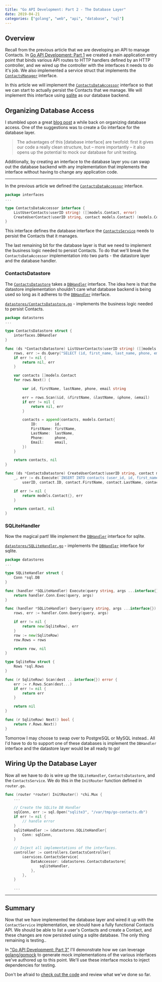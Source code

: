 ```yaml
---
title: "Go API Development: Part 2 - The Database Layer"
date: 2019-04-21
categories: ["golang", "web", "api", "database", "sql"]
---
```


## Overview
Recall from the previous article that we are developing an API to manage Contacts. In [Go API Development: Part 1](../go-api-dev-routes/) we created a main application entry point that binds various API routes to HTTP handlers defined by an HTTP controller, and we wired up the controller with the interfaces it needs to do it's job. We also implemented a service struct that implements the [`ContactsManager`](https://github.com/jon-whit/go-contacts/blob/d05fa0ae711c663e761500ec313701357b262680/interfaces/ContactsManager.go#L5) interface.

In this article we will implement the [`ContactsDataAccessor`](https://github.com/jon-whit/go-contacts/blob/d05fa0ae711c663e761500ec313701357b262680/interfaces/ContactsDataAccessor.go#L5) interface so that we can start to actually persist the Contacts that we manage. We will implement this interface using [sqlite](https://www.sqlite.org/index.html) as our database backend.

<!--more-->

## Organizing Database Access
I stumbled upon a great [blog post](https://www.alexedwards.net/blog/organising-database-access) a while back on organizing database access. One of the suggestions was to create a Go interface for the database layer.

> The advantages of this [database interface] are twofold: first it gives our code a really clean structure, but – more importantly – it also opens up the potential to mock our database for unit testing.

Additionally, by creating an interface to the database layer you can swap out the database backend with any implementation that implements the interface without having to change any application code.

---

In the previous article we defined the [`ContactsDataAccessor`](https://github.com/jon-whit/go-contacts/blob/d05fa0ae711c663e761500ec313701357b262680/interfaces/ContactsDataAccessor.go#L5) interface.

```go
package interfaces
...

type ContactsDataAccessor interface {
	ListUserContacts(userID string) ([]models.Contact, error)
	CreateUserContact(userID string, contact models.Contact) (models.Contact, error)
}
```

This interface defines the database interface the [`ContactsService`](https://github.com/jon-whit/go-contacts/blob/d05fa0ae711c663e761500ec313701357b262680/services/ContactsService.go#L8) needs to persist the Contacts that it manages.

The last remaining bit for the database layer is that we need to implement the business logic needed to persist Contacts. To do that we'll break the `ContactsDataAccessor` implementation into two parts - the datastore layer and the database handler.

### ContactsDatastore
The [`ContactsDatastore`](https://github.com/jon-whit/go-contacts/blob/d05fa0ae711c663e761500ec313701357b262680/datastores/ContactsDatastore.go#L9) takes a [`DBHandler`](https://github.com/jon-whit/go-contacts/blob/da315963a9671119c5b4ffffe3effbf8b9464caa/interfaces/DBHandler.go#L5) interface. The idea here is that the datastore implementation shouldn't care what database backend is being used so long as it adheres to the [`DBHandler`](https://github.com/jon-whit/go-contacts/blob/da315963a9671119c5b4ffffe3effbf8b9464caa/interfaces/DBHandler.go#L5) interface.

[`datastores/ContactsDatastore.go`](https://github.com/jon-whit/go-contacts/blob/master/datastores/ContactsDatastore.go) - implements the business logic needed to persist Contacts.

```go
package datastores
...

type ContactsDatastore struct {
	interfaces.DBHandler
}

func (ds *ContactsDatastore) ListUserContacts(userID string) ([]models.Contact, error) {
	rows, err := ds.Query("SELECT (id, first_name, last_name, phone, email) FROM contacts WHERE user_id=?", userID)
	if err != nil {
		return nil, err
	}

	var contacts []models.Contact
	for rows.Next() {

		var id, firstName, lastName, phone, email string

		err = rows.Scan(&id, &firstName, &lastName, &phone, &email)
		if err != nil {
			return nil, err
		}

		contacts = append(contacts, models.Contact{
			ID:        id,
			FirstName: firstName,
			LastName:  lastName,
			Phone:     phone,
			Email:     email,
		})
	}

	return contacts, nil
}

func (ds *ContactsDatastore) CreateUserContact(userID string, contact models.Contact) (models.Contact, error) {
	_, err := ds.Execute(`INSERT INTO contacts (user_id, id, first_name, last_name, phone, email) VALUES (?,?,?,?,?,?)`,
		userID, contact.ID, contact.FirstName, contact.LastName, contact.Phone, contact.Email)

	if err != nil {
		return models.Contact{}, err
	}

	return contact, nil
}
```

### SQLiteHandler

Now the magical part! We implement the [`DBHandler`](https://github.com/jon-whit/go-contacts/blob/da315963a9671119c5b4ffffe3effbf8b9464caa/interfaces/DBHandler.go#L5) interface for sqlite.

[`datastores/SQLiteHandler.go`](https://github.com/jon-whit/go-contacts/blob/master/datastores/SQLiteHandler.go) - implements the [`DBHandler`](https://github.com/jon-whit/go-contacts/blob/da315963a9671119c5b4ffffe3effbf8b9464caa/interfaces/DBHandler.go#L5) interface for sqlite.
```go
package datastores
...

type SQLiteHandler struct {
	Conn *sql.DB
}

func (handler *SQLiteHandler) Execute(query string, args ...interface{}) (sql.Result, error) {
	return handler.Conn.Exec(query, args)
}

func (handler *SQLiteHandler) Query(query string, args ...interface{}) (interfaces.DBRow, error) {
	rows, err := handler.Conn.Query(query, args)

	if err != nil {
		return new(SqliteRow), err
	}
	row := new(SqliteRow)
	row.Rows = rows

	return row, nil
}

type SqliteRow struct {
	Rows *sql.Rows
}

func (r SqliteRow) Scan(dest ...interface{}) error {
	err := r.Rows.Scan(dest...)
	if err != nil {
		return err
	}

	return nil
}

func (r SqliteRow) Next() bool {
	return r.Rows.Next()
}
```

Tomorrow I may choose to swap over to PostgreSQL or MySQL instead.. All I'd have to do to support one of these databases is implement the `DBHandler` interface and the datastore layer would be all ready to go!

## Wiring Up the Database Layer
Now all we have to do is wire up the `SQLiteHandler`, `ContactsDatastore`, and the `ContactsService`. We do this in the `InitRouter` function defined in `router.go`.

```go
func (router *router) InitRouter() *chi.Mux {
    ...

    // Create the SQLite DB Handler
    sqlConn, err := sql.Open("sqlite3", "/var/tmp/go-contacts.db")
    if err != nil {
        // handle error
    }
    sqliteHandler := &datastores.SQLiteHandler{
        Conn: sqlConn,
    }

    // Inject all implementations of the interfaces.
    controller := controllers.ContactsController{
        &services.ContactsService{
            DataAccessor: &datastores.ContactsDatastore{
                sqliteHandler,
            },
        },
    }

    ...
```

---

## Summary
Now that we have implemented the database layer and wired it up with the `ContactService` implementation, we should have a fully functional Contacts API. We should be able to list a user's Contacts and create a Contact, and these changes are now persisted using a sqlite database. The only thing remaining is testing..

In ["Go API Development: Part 3"](../go-api-dev-testing.md) I'll demonstrate how we can leverage [golang/gomock](https://github.com/golang/mock) to generate mock implementations of the various interfaces we've authored up to this point. We'll use these interface mocks to inject dependencies for testing.

Don't be afraid to [check out the code](https://github.com/jon-whit/go-contacts) and review what we've done so far.
